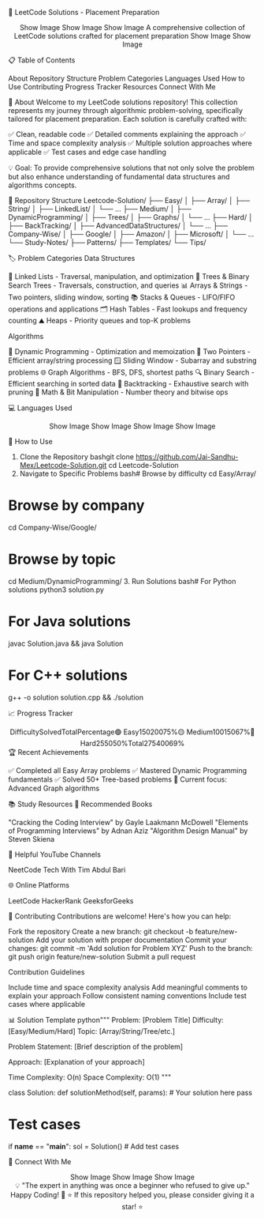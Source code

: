 🚀 LeetCode Solutions - Placement Preparation
<div align="center">
Show Image
Show Image
Show Image
A comprehensive collection of LeetCode solutions crafted for placement preparation
Show Image
Show Image
</div>

📋 Table of Contents

About
Repository Structure
Problem Categories
Languages Used
How to Use
Contributing
Progress Tracker
Resources
Connect With Me


🎯 About
Welcome to my LeetCode solutions repository! This collection represents my journey through algorithmic problem-solving, specifically tailored for placement preparation. Each solution is carefully crafted with:

✅ Clean, readable code
✅ Detailed comments explaining the approach
✅ Time and space complexity analysis
✅ Multiple solution approaches where applicable
✅ Test cases and edge case handling


💡 Goal: To provide comprehensive solutions that not only solve the problem but also enhance understanding of fundamental data structures and algorithms concepts.


📁 Repository Structure
Leetcode-Solution/
├── Easy/
│   ├── Array/
│   ├── String/
│   ├── LinkedList/
│   └── ...
├── Medium/
│   ├── DynamicProgramming/
│   ├── Trees/
│   ├── Graphs/
│   └── ...
├── Hard/
│   ├── BackTracking/
│   ├── AdvancedDataStructures/
│   └── ...
├── Company-Wise/
│   ├── Google/
│   ├── Amazon/
│   ├── Microsoft/
│   └── ...
└── Study-Notes/
    ├── Patterns/
    ├── Templates/
    └── Tips/

🏷️ Problem Categories
Data Structures

🔗 Linked Lists - Traversal, manipulation, and optimization
🌳 Trees & Binary Search Trees - Traversals, construction, and queries
📊 Arrays & Strings - Two pointers, sliding window, sorting
📚 Stacks & Queues - LIFO/FIFO operations and applications
🗂️ Hash Tables - Fast lookups and frequency counting
⛰️ Heaps - Priority queues and top-K problems

Algorithms

🎯 Dynamic Programming - Optimization and memoization
🔄 Two Pointers - Efficient array/string processing
🪟 Sliding Window - Subarray and substring problems
🌐 Graph Algorithms - BFS, DFS, shortest paths
🔍 Binary Search - Efficient searching in sorted data
🔀 Backtracking - Exhaustive search with pruning
🧮 Math & Bit Manipulation - Number theory and bitwise ops


💻 Languages Used
<div align="center">
Show Image
Show Image
Show Image
Show Image
</div>

🔧 How to Use
1. Clone the Repository
bashgit clone https://github.com/Jai-Sandhu-Mex/Leetcode-Solution.git
cd Leetcode-Solution
2. Navigate to Specific Problems
bash# Browse by difficulty
cd Easy/Array/

# Browse by company
cd Company-Wise/Google/

# Browse by topic
cd Medium/DynamicProgramming/
3. Run Solutions
bash# For Python solutions
python3 solution.py

# For Java solutions
javac Solution.java && java Solution

# For C++ solutions
g++ -o solution solution.cpp && ./solution

📈 Progress Tracker
<div align="center">
DifficultySolvedTotalPercentage🟢 Easy15020075%🟡 Medium10015067%🔴 Hard255050%Total27540069%
</div>
🏆 Recent Achievements

✅ Completed all Easy Array problems
✅ Mastered Dynamic Programming fundamentals
✅ Solved 50+ Tree-based problems
🎯 Current focus: Advanced Graph algorithms


📚 Study Resources
📖 Recommended Books

"Cracking the Coding Interview" by Gayle Laakmann McDowell
"Elements of Programming Interviews" by Adnan Aziz
"Algorithm Design Manual" by Steven Skiena

🎥 Helpful YouTube Channels

NeetCode
Tech With Tim
Abdul Bari

🌐 Online Platforms

LeetCode
HackerRank
GeeksforGeeks


🤝 Contributing
Contributions are welcome! Here's how you can help:

Fork the repository
Create a new branch: git checkout -b feature/new-solution
Add your solution with proper documentation
Commit your changes: git commit -m 'Add solution for Problem XYZ'
Push to the branch: git push origin feature/new-solution
Submit a pull request

Contribution Guidelines

Include time and space complexity analysis
Add meaningful comments to explain your approach
Follow consistent naming conventions
Include test cases where applicable


📊 Solution Template
python"""
Problem: [Problem Title]
Difficulty: [Easy/Medium/Hard]
Topic: [Array/String/Tree/etc.]

Problem Statement:
[Brief description of the problem]

Approach:
[Explanation of your approach]

Time Complexity: O(n)
Space Complexity: O(1)
"""

class Solution:
    def solutionMethod(self, params):
        # Your solution here
        pass

# Test cases
if __name__ == "__main__":
    sol = Solution()
    # Add test cases

🌟 Connect With Me
<div align="center">
Show Image
Show Image
Show Image
</div>

<div align="center">
💡 "The expert in anything was once a beginner who refused to give up."
Happy Coding! 🚀
⭐ If this repository helped you, please consider giving it a star! ⭐
</div>
